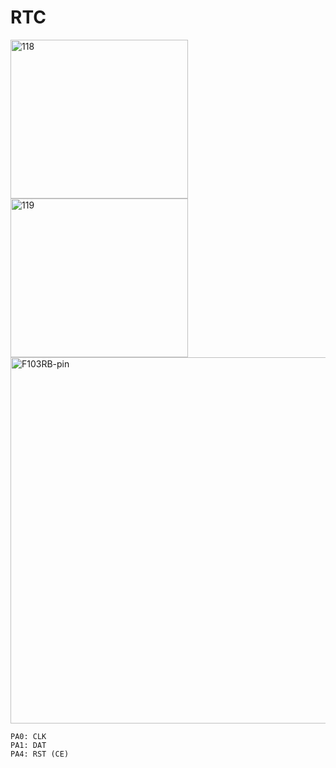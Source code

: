 # RTC

<img width="284" height="254" alt="118" src="https://github.com/user-attachments/assets/593148b8-d2e8-4b07-be07-1dea90aea3f5" />
<img width="284" height="254" alt="119" src="https://github.com/user-attachments/assets/773e9ea4-855c-4d51-b6a5-c037b13c7ce0" />


<img width="644" height="586" alt="F103RB-pin" src="https://github.com/user-attachments/assets/213e8952-485c-4b90-9f8d-70f67226e9b4" />

```
PA0: CLK
PA1: DAT
PA4: RST (CE)
```

```c

```


```c

```

```c

```

```c

```

```c

```

```c

```

```c

```
